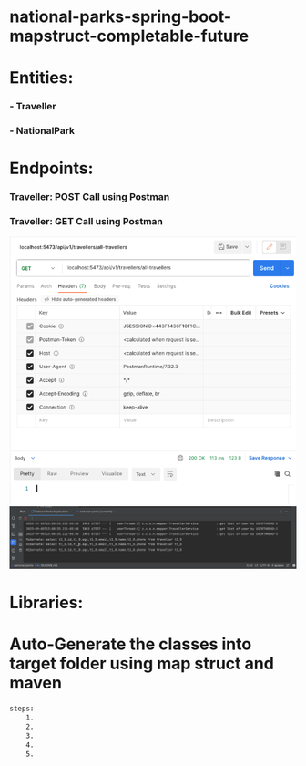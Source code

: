 # national-parks-spring-boot-mapstruct-completable-future

# Entities:
###    - Traveller
###    - NationalPark

# Endpoints:
### Traveller:  POST Call using Postman


### Traveller:  GET Call using Postman
![GET_Call.png](screenshots%2FGET_Call.png)
![Console_Messages.png](screenshots%2FConsole_Messages.png)

# Libraries:



# Auto-Generate the classes into target folder using map struct and maven

    steps:
        1.
        2.
        3.
        4.
        5. 




